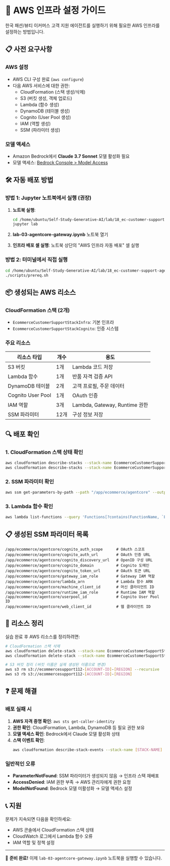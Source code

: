 # 🚀 AWS 인프라 설정 가이드

한국 패션/뷰티 이커머스 고객 지원 에이전트를 실행하기 위해 필요한 AWS 인프라를 설정하는 방법입니다.

## 📋 사전 요구사항

### AWS 설정
- AWS CLI 구성 완료 (`aws configure`)
- 다음 AWS 서비스에 대한 권한:
  - CloudFormation (스택 생성/삭제)
  - S3 (버킷 생성, 객체 업로드)
  - Lambda (함수 생성)
  - DynamoDB (테이블 생성)
  - Cognito (User Pool 생성)
  - IAM (역할 생성)
  - SSM (파라미터 생성)

### 모델 액세스
- Amazon Bedrock에서 **Claude 3.7 Sonnet** 모델 활성화 필요
- 모델 액세스: [Bedrock Console > Model Access](https://console.aws.amazon.com/bedrock/home#/modelaccess)

## 🛠️ 자동 배포 방법

### 방법 1: Jupyter 노트북에서 실행 (권장)

1. **노트북 실행**:
   ```bash
   cd /home/ubuntu/Self-Study-Generative-AI/lab/18_ec-customer-support-agent-bedrock_agent_core/use_cases/customer_support/notebooks/
   jupyter lab
   ```

2. **lab-03-agentcore-gateway.ipynb** 노트북 열기

3. **인프라 배포 셀 실행**: 노트북 상단의 "AWS 인프라 자동 배포" 셀 실행

### 방법 2: 터미널에서 직접 실행

```bash
cd /home/ubuntu/Self-Study-Generative-AI/lab/18_ec-customer-support-agent-bedrock_agent_core/
./scripts/prereq.sh
```

## 📦 생성되는 AWS 리소스

### CloudFormation 스택 (2개)
- `EcommerceCustomerSupportStackInfra`: 기본 인프라
- `EcommerceCustomerSupportStackCognito`: 인증 시스템

### 주요 리소스
| 리소스 타입 | 개수 | 용도 |
|------------|------|------|
| S3 버킷 | 1개 | Lambda 코드 저장 |
| Lambda 함수 | 1개 | 반품 자격 검증 API |
| DynamoDB 테이블 | 2개 | 고객 프로필, 주문 데이터 |
| Cognito User Pool | 1개 | OAuth 인증 |
| IAM 역할 | 3개 | Lambda, Gateway, Runtime 권한 |
| SSM 파라미터 | 12개 | 구성 정보 저장 |

## 🔍 배포 확인

### 1. CloudFormation 스택 상태 확인
```bash
aws cloudformation describe-stacks --stack-name EcommerceCustomerSupportStackInfra
aws cloudformation describe-stacks --stack-name EcommerceCustomerSupportStackCognito
```

### 2. SSM 파라미터 확인
```bash
aws ssm get-parameters-by-path --path "/app/ecommerce/agentcore" --output table
```

### 3. Lambda 함수 확인
```bash
aws lambda list-functions --query 'Functions[?contains(FunctionName, `EcommerceCustomer`)]'
```

## 📋 생성된 SSM 파라미터 목록

```
/app/ecommerce/agentcore/cognito_auth_scope      # OAuth 스코프
/app/ecommerce/agentcore/cognito_auth_url        # OAuth 인증 URL
/app/ecommerce/agentcore/cognito_discovery_url   # OpenID 구성 URL
/app/ecommerce/agentcore/cognito_domain          # Cognito 도메인
/app/ecommerce/agentcore/cognito_token_url       # OAuth 토큰 URL
/app/ecommerce/agentcore/gateway_iam_role        # Gateway IAM 역할
/app/ecommerce/agentcore/lambda_arn              # Lambda 함수 ARN
/app/ecommerce/agentcore/machine_client_id       # 머신 클라이언트 ID
/app/ecommerce/agentcore/runtime_iam_role        # Runtime IAM 역할
/app/ecommerce/agentcore/userpool_id             # Cognito User Pool ID
/app/ecommerce/agentcore/web_client_id           # 웹 클라이언트 ID
```

## 🧹 리소스 정리

실습 완료 후 AWS 리소스를 정리하려면:

```bash
# CloudFormation 스택 삭제
aws cloudformation delete-stack --stack-name EcommerceCustomerSupportStackCognito
aws cloudformation delete-stack --stack-name EcommerceCustomerSupportStackInfra

# S3 버킷 정리 (버킷 이름은 실제 생성된 이름으로 변경)
aws s3 rm s3://ecommercesupport112-[ACCOUNT-ID]-[REGION] --recursive
aws s3 rb s3://ecommercesupport112-[ACCOUNT-ID]-[REGION]
```

## ❓ 문제 해결

### 배포 실패 시
1. **AWS 자격 증명 확인**: `aws sts get-caller-identity`
2. **권한 확인**: CloudFormation, Lambda, DynamoDB 등 필요 권한 보유
3. **모델 액세스 확인**: Bedrock에서 Claude 모델 활성화 상태
4. **스택 이벤트 확인**: 
   ```bash
   aws cloudformation describe-stack-events --stack-name [STACK-NAME]
   ```

### 일반적인 오류
- **ParameterNotFound**: SSM 파라미터가 생성되지 않음 → 인프라 스택 재배포
- **AccessDenied**: IAM 권한 부족 → AWS 관리자에게 권한 요청
- **ModelNotFound**: Bedrock 모델 미활성화 → 모델 액세스 설정

## 📞 지원

문제가 지속되면 다음을 확인하세요:
- AWS 콘솔에서 CloudFormation 스택 상태
- CloudWatch 로그에서 Lambda 함수 오류
- IAM 역할 및 정책 설정

---

🎯 **준비 완료!** 이제 `lab-03-agentcore-gateway.ipynb` 노트북을 실행할 수 있습니다.